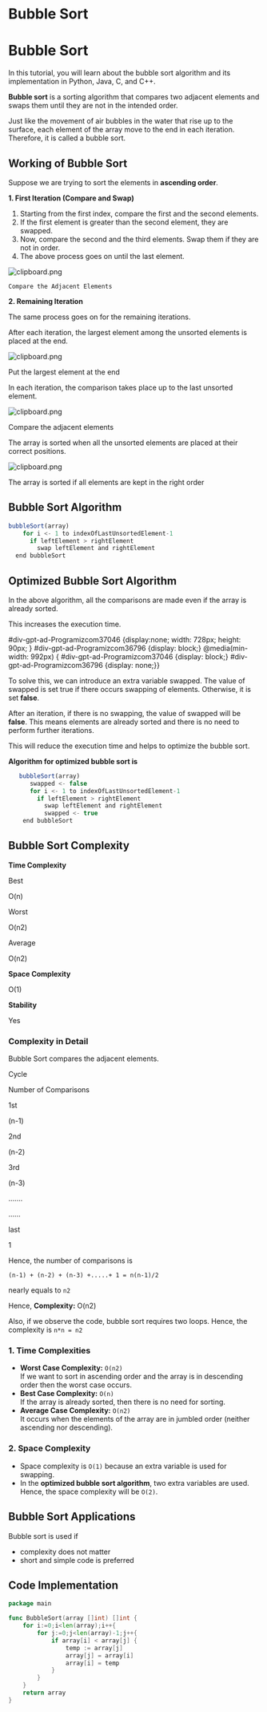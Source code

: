 # Bubble Sort

# Bubble Sort

In this tutorial, you will learn about the bubble sort algorithm and its implementation in Python, Java, C, and C++.

**Bubble sort** is a sorting algorithm that compares two adjacent elements and swaps them until they are not in the intended order.

Just like the movement of air bubbles in the water that rise up to the surface, each element of the array move to the end in each iteration. Therefore, it is called a bubble sort.


## Working of Bubble Sort


Suppose we are trying to sort the elements in **ascending order**.

**1\. First Iteration (Compare and Swap)**

1.  Starting from the first index, compare the first and the second elements.
2.  If the first element is greater than the second element, they are swapped.
3.  Now, compare the second and the third elements. Swap them if they are not in order.
4.  The above process goes on until the last element.
    
   ![clipboard.png](LSuMXfaSh-clipboard.png)
    
    Compare the Adjacent Elements
    

**2\. Remaining Iteration**

The same process goes on for the remaining iterations.

After each iteration, the largest element among the unsorted elements is placed at the end.

![clipboard.png](fXjpBu4u3-clipboard.png)

Put the largest element at the end

In each iteration, the comparison takes place up to the last unsorted element.

![clipboard.png](J84UyzNUe-clipboard.png)

Compare the adjacent elements

The array is sorted when all the unsorted elements are placed at their correct positions.

![clipboard.png](zeOJth923-clipboard.png)

The array is sorted if all elements are kept in the right order



## Bubble Sort Algorithm


  ```js
  bubbleSort(array)
      for i <- 1 to indexOfLastUnsortedElement-1
        if leftElement > rightElement
          swap leftElement and rightElement
    end bubbleSort
```



## Optimized Bubble Sort Algorithm

In the above algorithm, all the comparisons are made even if the array is already sorted.

This increases the execution time.

#div-gpt-ad-Programizcom37046 {display:none; width: 728px; height: 90px; } #div-gpt-ad-Programizcom36796 {display: block;} @media(min-width: 992px) { #div-gpt-ad-Programizcom37046 {display: block;} #div-gpt-ad-Programizcom36796 {display: none;}}

To solve this, we can introduce an extra variable swapped. The value of swapped is set true if there occurs swapping of elements. Otherwise, it is set **false**.

After an iteration, if there is no swapping, the value of swapped will be **false**. This means elements are already sorted and there is no need to perform further iterations.

This will reduce the execution time and helps to optimize the bubble sort.

**Algorithm for optimized bubble sort is**

```js   
   bubbleSort(array)
      swapped <- false
      for i <- 1 to indexOfLastUnsortedElement-1
        if leftElement > rightElement
          swap leftElement and rightElement
          swapped <- true
    end bubbleSort
```



## Bubble Sort Complexity

**Time Complexity**

 

Best

O(n)

Worst

O(n2)

Average

O(n2)

**Space Complexity**

O(1)

**Stability**

Yes


### Complexity in Detail

Bubble Sort compares the adjacent elements.

Cycle

Number of Comparisons

1st

(n-1)

2nd

(n-2)

3rd

(n-3)

.......

......

last

1

Hence, the number of comparisons is

    (n-1) + (n-2) + (n-3) +.....+ 1 = n(n-1)/2

nearly equals to `n2`

Hence, **Complexity:** O(n2)

Also, if we observe the code, bubble sort requires two loops. Hence, the complexity is `n*n = n2`

### 1\. Time Complexities

*   **Worst Case Complexity:** `O(n2)`  
    If we want to sort in ascending order and the array is in descending order then the worst case occurs.
*   **Best Case Complexity:** `O(n)`  
    If the array is already sorted, then there is no need for sorting.
*   **Average Case Complexity:** `O(n2)`  
    It occurs when the elements of the array are in jumbled order (neither ascending nor descending).

### 2\. Space Complexity

*   Space complexity is `O(1)` because an extra variable is used for swapping.
*   In the **optimized bubble sort algorithm**, two extra variables are used. Hence, the space complexity will be `O(2)`.


## Bubble Sort Applications

Bubble sort is used if

*   complexity does not matter
*   short and simple code is preferred



## Code Implementation

```go
package main

func BubbleSort(array []int) []int {
    for i:=0;i<len(array);i++{
        for j:=0;j<len(array)-1;j++{
            if array[i] < array[j] {
                temp := array[j]
                array[j] = array[i]
                array[i] = temp
            }
        }
    }
    return array 
}


```